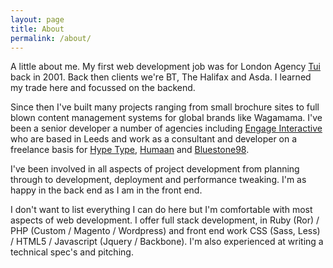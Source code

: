 ```yaml
---
layout: page
title: About
permalink: /about/
---
```


A little about me. My first web development job was for London Agency [Tui](http://www.tui.co.uk) back in 2001. Back then clients we're BT, The Halifax and Asda. I learned my trade here and focussed on the backend. 

Since then I've built many projects ranging from small brochure sites to full blown content management systems for global brands like Wagamama. I've been a senior developer a number of agencies including [Engage Interactive](http://www.engageinteractive.co.uk) who are based in Leeds and work as a consultant and developer on a freelance basis for [Hype Type](http://hypetype.co.uk), [Humaan](http://humaan.com) and [Bluestone98](http://bluestone98.com).

I've been involved in all aspects of project development from planning through to development, deployment and performance tweaking. I'm as happy in the back end as I am in the front end. 

I don't want to list everything I can do here but I'm comfortable with most aspects of web development. I offer full stack development, in Ruby (Ror) / PHP (Custom / Magento / Wordpress) and front end work CSS (Sass, Less) / HTML5 / Javascript (Jquery / Backbone). I'm also experienced at writing a technical spec's and pitching.